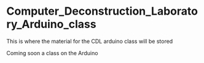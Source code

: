 # Computer_Deconstruction_Laboratory_Arduino_class
This is where the material for the CDL arduino class will be stored

Coming soon a class on the Arduino

